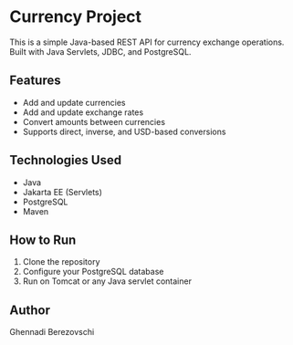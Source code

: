 # Currency Project

This is a simple Java-based REST API for currency exchange operations.  
Built with Java Servlets, JDBC, and PostgreSQL.

## Features

- Add and update currencies
- Add and update exchange rates
- Convert amounts between currencies
- Supports direct, inverse, and USD-based conversions

## Technologies Used

- Java
- Jakarta EE (Servlets)
- PostgreSQL
- Maven

## How to Run

1. Clone the repository
2. Configure your PostgreSQL database
3. Run on Tomcat or any Java servlet container

## Author

Ghennadi Berezovschi
